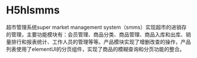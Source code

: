 # H5hlsmms
 超市管理系统super market management system（smms）实现超市的进销存的管理，主要功能模块有：会员管理、商品分类、商品管理、商品入库和出库、销量排行和报表统计、工作人员的管理等等。产品模块实现了增删改查的操作，产品列表使用了elementUI的分页组件，实现了商品的模糊查询和分页功能的整合。
